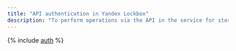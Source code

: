 ```yaml
---
title: "API authentication in Yandex Lockbox"
description: "To perform operations via the API in the service for storing secrets - Yandex Lockbox, you need to get an IAM token for a service, federated or Yandex account."
---
```


{% include [auth](../../_includes/authentication.md) %}